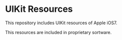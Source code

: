 UIKit Resources
===============

This repository includes UIKit resources of Apple iOS7.

This resources are included in proprietary sortware.

